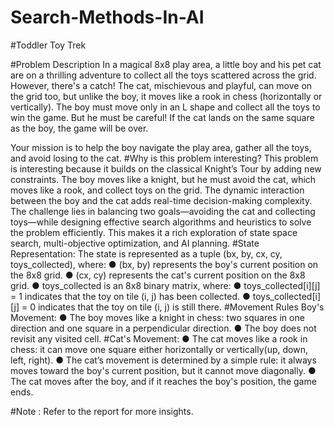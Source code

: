 # Search-Methods-In-AI
#Toddler Toy Trek

#Problem Description
In a magical 8x8 play area, a little boy and his pet cat are on a thrilling adventure to collect
all the toys scattered across the grid. However, there's a catch! The cat, mischievous and
playful, can move on the grid too, but unlike the boy, it moves like a rook in chess
(horizontally or vertically).
The boy must move only in an L shape and collect all the toys to win the game. But he must
be careful! If the cat lands on the same square as the boy, the game will be over.

Your mission is to help the boy navigate the play area, gather all the toys, and avoid losing
to the cat.
#Why is this problem interesting?
This problem is interesting because it builds on the classical Knight’s Tour by adding new
constraints. The boy moves like a knight, but he must avoid the cat, which moves like a
rook, and collect toys on the grid. The dynamic interaction between the boy and the cat
adds real-time decision-making complexity. The challenge lies in balancing two
goals—avoiding the cat and collecting toys—while designing effective search algorithms
and heuristics to solve the problem efficiently. This makes it a rich exploration of state
space search, multi-objective optimization, and AI planning.
#State Representation:
The state is represented as a tuple (bx, by, cx, cy, toys_collected), where:
● (bx, by) represents the boy's current position on the 8x8 grid.
● (cx, cy) represents the cat's current position on the 8x8 grid.
● toys_collected is an 8x8 binary matrix, where:
● toys_collected[i][j] = 1 indicates that the toy on tile (i, j) has been collected.
● toys_collected[i][j] = 0 indicates that the toy on tile (i, j) is still there.
#Movement Rules
Boy's Movement:
● The boy moves like a knight in chess: two squares in one direction and one square
in a perpendicular direction.
● The boy does not revisit any visited cell.
#Cat's Movement:
● The cat moves like a rook in chess: it can move one square either horizontally or
vertically(up, down, left, right).
● The cat’s movement is determined by a simple rule: it always moves toward the
boy's current position, but it cannot move diagonally.
● The cat moves after the boy, and if it reaches the boy's position, the game ends.

#Note : Refer to the report for more insights.


